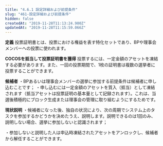 ```yaml
---
title: "4.6.1 設定詳細および前提条件"
slug: "461-設定詳細および前提条件"
hidden: false
createdAt: "2019-11-28T11:13:24.900Z"
updatedAt: "2019-11-28T11:15:59.066Z"
---
```

**定義**
投票証明書とは、投票における権益を表す特化セットであり、BPや理事会メンバーへの投票に使われます。

**COCOSを抵当して投票証明書を獲得**
投票するには、一定金額のアセットを凍結する必要があります。また、一回の投票期間で、1枚の証明書は複数の選挙者に投票することができます。

**候補者**
・BPあるいは理事会メンバーの選挙に参加する前提条件は候補者に申し込むことです；
・申し込むには一定金額のアセットを質入（抵当）として凍結されます（抵当アセットは投票証明の基本量として記録されます）。これは、当選後積極的にブロック生成または理事会の管理に取り組むようにするためです。

**現状説明**
・候補者になった後、独自の状況により、次の周期でシステム上のタスクを参加するかどうかを決めたうえ、説明します。説明できるのは1回のみ、説明しない場合、選挙に参加しないと認識されます；

・参加しないと説明した人は申込時凍結されたアセットをアンロックし、候補者から解任することができます。